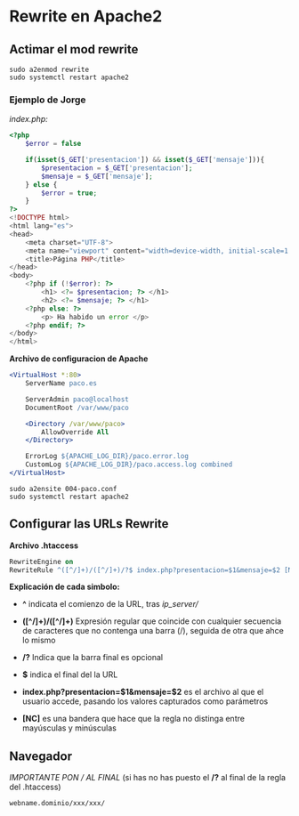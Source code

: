 # Rewrite en Apache2

## Actimar el mod rewrite

```
sudo a2enmod rewrite
sudo systemctl restart apache2
```

### Ejemplo de Jorge

*index.php:*

```php
<?php
    $error = false

    if(isset($_GET['presentacion']) && isset($_GET['mensaje'])){
        $presentacion = $_GET['presentacion'];
        $mensaje = $_GET['mensaje'];
    } else {
        $error = true;
    }   
?>
<!DOCTYPE html>
<html lang="es">
<head>
    <meta charset="UTF-8">
    <meta name="viewport" content="width=device-width, initial-scale=1.0">
    <title>Página PHP</title>
</head>
<body>
    <?php if (!$error): ?>
        <h1> <?= $presentacion; ?> </h1>
        <h2> <?= $mensaje; ?> </h1>
    <?php else: ?>
        <p> Ha habido un error </p>
    <?php endif; ?>
</body>
</html>
```

**Archivo de configuracion de Apache**

```apache
<VirtualHost *:80>
    ServerName paco.es

    ServerAdmin paco@localhost
    DocumentRoot /var/www/paco

    <Directory /var/www/paco>
        AllowOverride All
    </Directory>  

    ErrorLog ${APACHE_LOG_DIR}/paco.error.log
    CustomLog ${APACHE_LOG_DIR}/paco.access.log combined
</VirtualHost>
```
```
sudo a2ensite 004-paco.conf
sudo systemctl restart apache2
```

## Configurar las URLs Rewrite

**Archivo .htaccess**

```apache
RewriteEngine on
RewriteRule ^([^/]+)/([^/]+)/?$ index.php?presentacion=$1&mensaje=$2 [NC]
```

**Explicación de cada simbolo:**

- **^** indicata el comienzo de la URL, tras *ip_server/*

- **([^/]+)/([^/]+)** Expresión regular que coincide con cualquier secuencia de caracteres que no contenga una barra (/), seguida de otra que ahce lo mismo

- **/?** Indica que la barra final es opcional

- **$** indica el final del la URL

- **index.php?presentacion=$1&mensaje=$2** es el archivo al que el usuario accede, pasando los valores capturados como parámetros

- **[NC]** es una bandera que hace que la regla no distinga entre mayúsculas y minúsculas


## Navegador

*IMPORTANTE PON / AL FINAL* (si has no has puesto el **/?** al final de la regla del .htaccess)

`webname.dominio/xxx/xxx/`
